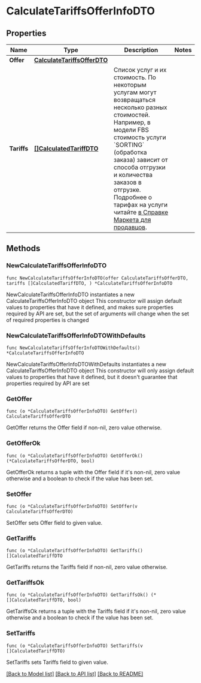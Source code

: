 # CalculateTariffsOfferInfoDTO

## Properties

Name | Type | Description | Notes
------------ | ------------- | ------------- | -------------
**Offer** | [**CalculateTariffsOfferDTO**](CalculateTariffsOfferDTO.md) |  | 
**Tariffs** | [**[]CalculatedTariffDTO**](CalculatedTariffDTO.md) | Список услуг и их стоимость.  По некоторым услугам могут возвращаться несколько разных стоимостей. Например, в модели FBS стоимость услуги &#x60;SORTING&#x60; (обработка заказа) зависит от способа отгрузки и количества заказов в отгрузке. Подробнее о тарифах на услуги читайте [в Справке Маркета для продавцов](https://yandex.ru/support2/marketplace/ru/introduction/rates/models/).  | 

## Methods

### NewCalculateTariffsOfferInfoDTO

`func NewCalculateTariffsOfferInfoDTO(offer CalculateTariffsOfferDTO, tariffs []CalculatedTariffDTO, ) *CalculateTariffsOfferInfoDTO`

NewCalculateTariffsOfferInfoDTO instantiates a new CalculateTariffsOfferInfoDTO object
This constructor will assign default values to properties that have it defined,
and makes sure properties required by API are set, but the set of arguments
will change when the set of required properties is changed

### NewCalculateTariffsOfferInfoDTOWithDefaults

`func NewCalculateTariffsOfferInfoDTOWithDefaults() *CalculateTariffsOfferInfoDTO`

NewCalculateTariffsOfferInfoDTOWithDefaults instantiates a new CalculateTariffsOfferInfoDTO object
This constructor will only assign default values to properties that have it defined,
but it doesn't guarantee that properties required by API are set

### GetOffer

`func (o *CalculateTariffsOfferInfoDTO) GetOffer() CalculateTariffsOfferDTO`

GetOffer returns the Offer field if non-nil, zero value otherwise.

### GetOfferOk

`func (o *CalculateTariffsOfferInfoDTO) GetOfferOk() (*CalculateTariffsOfferDTO, bool)`

GetOfferOk returns a tuple with the Offer field if it's non-nil, zero value otherwise
and a boolean to check if the value has been set.

### SetOffer

`func (o *CalculateTariffsOfferInfoDTO) SetOffer(v CalculateTariffsOfferDTO)`

SetOffer sets Offer field to given value.


### GetTariffs

`func (o *CalculateTariffsOfferInfoDTO) GetTariffs() []CalculatedTariffDTO`

GetTariffs returns the Tariffs field if non-nil, zero value otherwise.

### GetTariffsOk

`func (o *CalculateTariffsOfferInfoDTO) GetTariffsOk() (*[]CalculatedTariffDTO, bool)`

GetTariffsOk returns a tuple with the Tariffs field if it's non-nil, zero value otherwise
and a boolean to check if the value has been set.

### SetTariffs

`func (o *CalculateTariffsOfferInfoDTO) SetTariffs(v []CalculatedTariffDTO)`

SetTariffs sets Tariffs field to given value.



[[Back to Model list]](../README.md#documentation-for-models) [[Back to API list]](../README.md#documentation-for-api-endpoints) [[Back to README]](../README.md)


